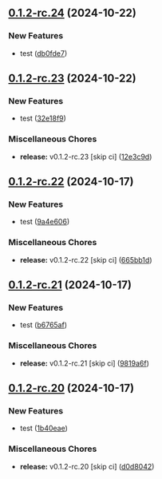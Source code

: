## [0.1.2-rc.24](https://github.com/KingTimer12/MYK-Desktop/compare/v0.1.2-rc.23...v0.1.2-rc.24) (2024-10-22)


### New Features

* test ([db0fde7](https://github.com/KingTimer12/MYK-Desktop/commit/db0fde7210d43a322179fe78411ea553c5872f51))

## [0.1.2-rc.23](https://github.com/KingTimer12/MYK-Desktop/compare/v0.1.2-rc.22...v0.1.2-rc.23) (2024-10-22)


### New Features

* test ([32e18f9](https://github.com/KingTimer12/MYK-Desktop/commit/32e18f9b18f31c5047723aeec22daa5432e29c8f))


### Miscellaneous Chores

* **release:** v0.1.2-rc.23 [skip ci] ([12e3c9d](https://github.com/KingTimer12/MYK-Desktop/commit/12e3c9d4ac7bb14e0557edb1c7bef9c988d1e221))

## [0.1.2-rc.22](https://github.com/KingTimer12/MYK-Desktop/compare/v0.1.2-rc.21...v0.1.2-rc.22) (2024-10-17)


### New Features

* test ([9a4e606](https://github.com/KingTimer12/MYK-Desktop/commit/9a4e6068abb1e3fca2374a8155a60384ff64fb1c))


### Miscellaneous Chores

* **release:** v0.1.2-rc.22 [skip ci] ([665bb1d](https://github.com/KingTimer12/MYK-Desktop/commit/665bb1d2435f946b706c92d1d1cc448075ae66af))

## [0.1.2-rc.21](https://github.com/KingTimer12/MYK-Desktop/compare/v0.1.2-rc.20...v0.1.2-rc.21) (2024-10-17)


### New Features

* test ([b6765af](https://github.com/KingTimer12/MYK-Desktop/commit/b6765af0370ee2df3f4ea442570f1141249f98cc))


### Miscellaneous Chores

* **release:** v0.1.2-rc.21 [skip ci] ([9819a6f](https://github.com/KingTimer12/MYK-Desktop/commit/9819a6f3ca89420916850cba9089f82e3ed50c0f))

## [0.1.2-rc.20](https://github.com/KingTimer12/MYK-Desktop/compare/v0.1.2-rc.19...v0.1.2-rc.20) (2024-10-17)


### New Features

* test ([1b40eae](https://github.com/KingTimer12/MYK-Desktop/commit/1b40eaeef54edae80943d1761f5d3b210874520d))


### Miscellaneous Chores

* **release:** v0.1.2-rc.20 [skip ci] ([d0d8042](https://github.com/KingTimer12/MYK-Desktop/commit/d0d804272d231ffe0d5d1b8ecaf211d34fa474d6))


